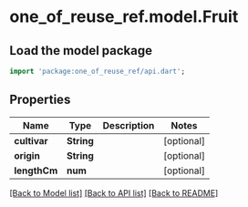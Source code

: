 # one_of_reuse_ref.model.Fruit

## Load the model package
```dart
import 'package:one_of_reuse_ref/api.dart';
```

## Properties
Name | Type | Description | Notes
------------ | ------------- | ------------- | -------------
**cultivar** | **String** |  | [optional] 
**origin** | **String** |  | [optional] 
**lengthCm** | **num** |  | [optional] 

[[Back to Model list]](../README.md#documentation-for-models) [[Back to API list]](../README.md#documentation-for-api-endpoints) [[Back to README]](../README.md)



